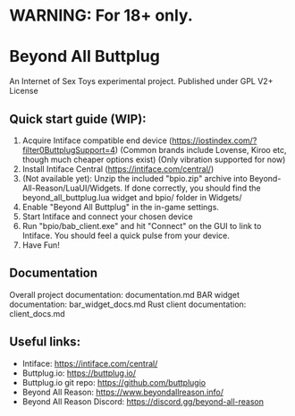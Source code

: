WARNING: For 18+ only.
=====
# Beyond All Buttplug
An Internet of Sex Toys experimental project.
Published under GPL V2+ License

## Quick start guide (WIP):
1. Acquire Intiface compatible end device (https://iostindex.com/?filter0ButtplugSupport=4) (Common brands include Lovense, Kiroo etc, though much cheaper options exist) (Only vibration supported for now)
2. Install Intiface Central (https://intiface.com/central/)
3. (Not available yet): Unzip the included "bpio.zip" archive into Beyond-All-Reason/LuaUI/Widgets. If done correctly, you should find the beyond_all_buttplug.lua widget and bpio/ folder in Widgets/
4. Enable "Beyond All Buttplug" in the in-game settings.
5. Start Intiface and connect your chosen device
6. Run "bpio/bab_client.exe" and hit "Connect" on the GUI to link to Intiface. You should feel a quick pulse from your device.
7. Have Fun!

## Documentation
Overall project documentation: documentation.md
BAR widget documentation: bar_widget_docs.md
Rust client documentation: client_docs.md

## Useful links:
- Intiface: https://intiface.com/central/
- Buttplug.io: https://buttplug.io/
- Buttplug.io git repo: https://github.com/buttplugio
- Beyond All Reason: https://www.beyondallreason.info/
- Beyond All Reason Discord: https://discord.gg/beyond-all-reason

